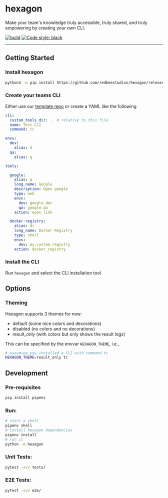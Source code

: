 # hexagon
Make your team's knowledge truly accessible, truly shared, and truly empowering by creating your own CLI.

[![build](https://github.com/redbeestudios/hexagon/actions/workflows/python-package.yml/badge.svg)](https://github.com/redbeestudios/hexagon/actions/workflows/python-package.yml)
[![Code style: black](https://img.shields.io/badge/code%20style-black-000000.svg)](https://github.com/psf/black)


---

## Getting Started

### Install hexagon
```bash
python3 -m pip install https://github.com/redbeestudios/hexagon/releases/download/v1.0.0/hexagon-1.0.0.tar.gz
```

### Create your teams CLI

Either use our [template repo](https://github.com/redbeestudios/hexagon-tools) or create a YAML like the following
```yaml
cli:
  custom_tools_dir: .  # relative to this file
  name: Test CLI
  command: tc

envs:
  dev:
    alias: d
  qa:
    alias: q

tools:

  google:
    alias: g
    long_name: Google
    description: Open google
    type: web
    envs:
      dev: google.dev
      qa: google.qa
    action: open_link

  docker-registry:
    alias: dr
    long_name: Docker Registry
    type: shell
    envs:
      dev: my.custom.registry
    action: docker_registry
```

### Install the CLI

Run `hexagon` and select the CLI installation tool

## Options

### Theming

Hexagon supports 3 themes for now:

 - default (some nice colors and decorations)
 - disabled (no colors and no decorations)
 - result_only (with colors but only shows the result logs)

This can be specified by the envvar `HEXAGON_THEME`, i.e.,

```bash
# assuming you installed a CLI with command tc
HEXAGON_THEME=result_only tc
```


## Development

### Pre-requisites

```bash
pip install pipenv
```

### Run:

```bash
# start a shell
pipenv shell
# install hexagon dependencies
pipenv install
# run it
python -m hexagon
```

### Unit Tests:

```bash
pytest -svv tests/
```

### E2E Tests:

```bash
pytest -svv e2e/
```